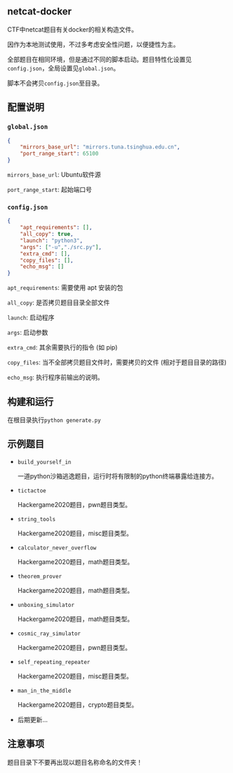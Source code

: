 ## netcat-docker

CTF中netcat题目有关docker的相关构造文件。

因作为本地测试使用，不过多考虑安全性问题，以便捷性为主。

全部题目在相同环境，但是通过不同的脚本启动。题目特性化设置见`config.json`，全局设置见`global.json`。

脚本不会拷贝`config.json`至目录。

## 配置说明

### `global.json`

```json
{
    "mirrors_base_url": "mirrors.tuna.tsinghua.edu.cn",
    "port_range_start": 65100
}
```

`mirrors_base_url`: Ubuntu软件源

`port_range_start`: 起始端口号

### `config.json`

```json
{
    "apt_requirements": [],
    "all_copy": true,
    "launch": "python3",
    "args": ["-u","./src.py"],
    "extra_cmd": [],
    "copy_files": [],
    "echo_msg": []
}
```

`apt_requirements`: 需要使用 apt 安装的包

`all_copy`: 是否拷贝题目目录全部文件

`launch`: 启动程序

`args`: 启动参数

`extra_cmd`: 其余需要执行的指令 (如 pip)

`copy_files`: 当不全部拷贝题目文件时，需要拷贝的文件 (相对于题目目录的路径)

`echo_msg`: 执行程序前输出的说明。

## 构建和运行

在根目录执行`python generate.py`

## 示例题目

- `build_yourself_in`

  一道python沙箱逃逸题目，运行时将有限制的python终端暴露给连接方。

- `tictactoe`

  Hackergame2020题目，pwn题目类型。

- `string_tools`

  Hackergame2020题目，misc题目类型。

- `calculator_never_overflow`

  Hackergame2020题目，math题目类型。

- `theorem_prover`

  Hackergame2020题目，math题目类型。

- `unboxing_simulator`

  Hackergame2020题目，math题目类型。

- `cosmic_ray_simulator`

  Hackergame2020题目，pwn题目类型。

- `self_repeating_repeater`

  Hackergame2020题目，misc题目类型。

- `man_in_the_middle`

  Hackergame2020题目，crypto题目类型。

- 后期更新...

## 注意事项

题目目录下不要再出现以题目名称命名的文件夹！
